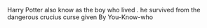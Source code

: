 Harry Potter also know as the boy who lived . he survived from the dangerous crucius curse given By You-Know-who 